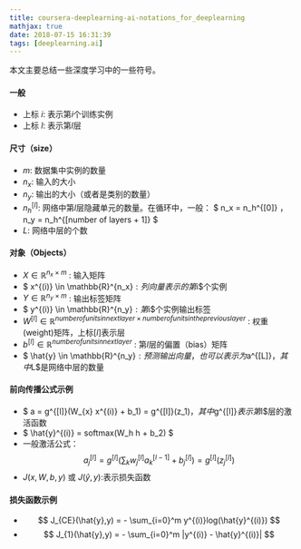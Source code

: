 ```yaml
---
title: coursera-deeplearning-ai-notations_for_deeplearning
mathjax: true
date: 2018-07-15 16:31:39
tags: [deeplearning.ai]
---
```


本文主要总结一些深度学习中的一些符号。

#### 一般

- 上标 $i$: 表示第$i$个训练实例
- 上标 $l$: 表示第$l$层

#### 尺寸（size）

- $m$: 数据集中实例的数量
- $n_x$: 输入的大小
- $n_y$: 输出的大小（或者是类别的数量）
- $n_h^{[l]}$: 网络中第$l$层隐藏单元的数量。在循环中，一般： $ n_x = n_h^{[0]} $，$ n_y = n_h^{[number of layers + 1]} $ 
- $L$: 网络中层的个数

#### 对象（Objects）

- $X \in \mathbb{R}^{n_x \times m}$ : 输入矩阵
- $ x^{(i)} \in \mathbb{R}^{n_x}$: 列向量表示的第$i$个实例
- $Y \in \mathbb{R}^{n_y \times m}$ : 输出标签矩阵
- $ y^{(i)} \in \mathbb{R}^{n_y}$: 第$i$个实例输出标签
- $W^{[l]} \in \mathbb{R}^{number of units in next layer \times number of units in the previous layer}$ : 权重(weight)矩阵，上标$[l]$表示层
- $b^{[l]} \in \mathbb{R}^{number of units in next layer}$ : 第$l$层的偏置（bias）矩阵
- $ \hat{y} \in \mathbb{R}^{n_y}$: 预测输出向量，也可以表示为$a^{[L]}$，其中$L$是网络中层的数量

#### 前向传播公式示例

- $ a = g^{[l]}(W_{x} x^{(i)} + b_1) = g^{[l]}(z_1)$，其中$g^{[l]}$表示第$l$层的激活函数
- $ \hat{y}^{(i)} = softmax(W_h h + b_2) $
- 一般激活公式：
$$ a_j^{[l]} = g^{[l]}(\sum_k w_j^{[l]} a_k^{[l-1]} + b_j^{[l]}) = g^{[l]}(z_j^{[l]}) $$
- $J(x,W,b,y)$ 或 $J(\hat{y},y)$:表示损失函数



#### 损失函数示例

- $$ J_{CE}(\hat{y},y) = - \sum_{i=0}^m y^{(i)}log(\hat{y}^{(i)}) $$
- $$ J_{1}(\hat{y},y) = - \sum_{i=0}^m |y^{(i)} - \hat{y}^{(i)}| $$